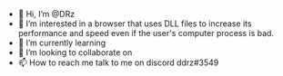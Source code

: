 - 👋 Hi, I’m @DRz
- 👀 I’m interested in a browser that uses DLL files to increase its performance and speed even if the user's computer process is bad.
- 🌱 I’m currently learning 
- 💞️ I’m looking to collaborate on 
- 📫 How to reach me talk to me on discord ddrz#3549

<!---
darzozinho/darzozinho is a ✨ special ✨ repository because its `README.md` (this file) appears on your GitHub profile.
You can click the Preview link to take a look at your changes.
--->
